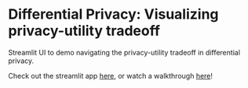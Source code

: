 # Differential Privacy: Visualizing privacy-utility tradeoff
Streamlit UI to demo navigating the privacy-utility tradeoff in differential privacy.

Check out the streamlit app [here](https://sjonany-diff-privacy-tradeoff-streamlit-main-4b1bbl.streamlitapp.com/), or watch a walkthrough [here](https://drive.google.com/file/d/1cf602kDkQHjwNMtZfrdwt31Q0z0hmPJV/view?usp=sharing)!

